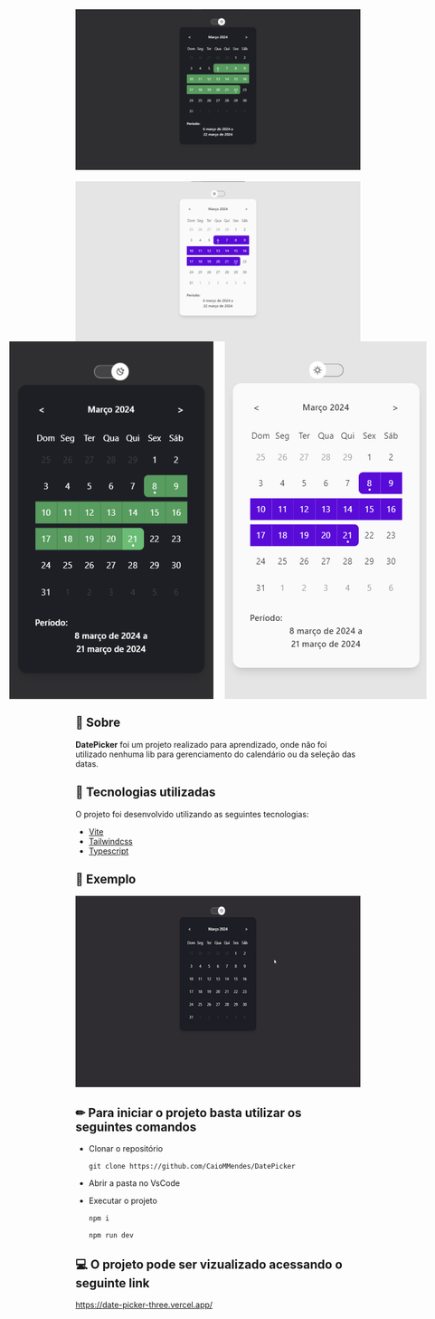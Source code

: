
<div align="center" style="justify-content:center; display:flex; flex-direction:column; gap:20px">
<img  title="Imagem do projeto desktop dark" src="./public/github/desktop-dark.png" alt="Imagem do projeto desktop dark"  />
<img  title="Imagem do projeto desktop light" src="./public/github/desktop-light.png" alt="Imagem do projeto desktop light"  />

</div>
<div align="center" style="justify-content:center; display:flex; flex-direction:row; gap:20px">
<img  title="Imagem do projeto mobile dark " src="./public/github/mobile-dark.png" alt="Imagem do projeto mobile dark"  />
<img  title="Imagem do projeto mobile light" src="./public/github/mobile-light.png" alt="Imagem do projeto mobile light"  />

</div>

## 📌 Sobre

**DatePicker** foi um projeto realizado para aprendizado, onde não foi utilizado nenhuma lib para gerenciamento do calendário ou da seleção das datas.

## 🚀 Tecnologias utilizadas

O projeto foi desenvolvido utilizando as seguintes tecnologias:

- [Vite](https://vitejs.dev/)
- [Tailwindcss](https://tailwindcss.com/)
- [Typescript](https://www.typescriptlang.org/)
  
## 📆  Exemplo

<img  title="Gif do projeto " src="./public/github/gif.gif" alt="Gif do projeto "  height="338" width="600" />

## ✏ Para iniciar o projeto basta utilizar os seguintes comandos

- Clonar o repositório

    <pre><code>git clone https://github.com/CaioMMendes/DatePicker</code></pre>

- Abrir a pasta no VsCode

- Executar o projeto
    <pre><code>npm i</code></pre>
    <pre><code>npm run dev </code></pre>

## 💻 O projeto pode ser vizualizado acessando o seguinte link

<https://date-picker-three.vercel.app/>
